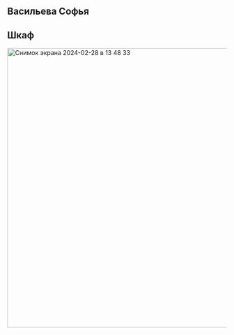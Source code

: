 ## Васильева Софья
<h2>Шкаф</h2>

<img width="642" alt="Снимок экрана 2024-02-28 в 13 48 33" src="https://github.com/SofiyaVasileva/shkaf/assets/91559612/555962e7-1c52-4207-85fd-795f5aae440c">

